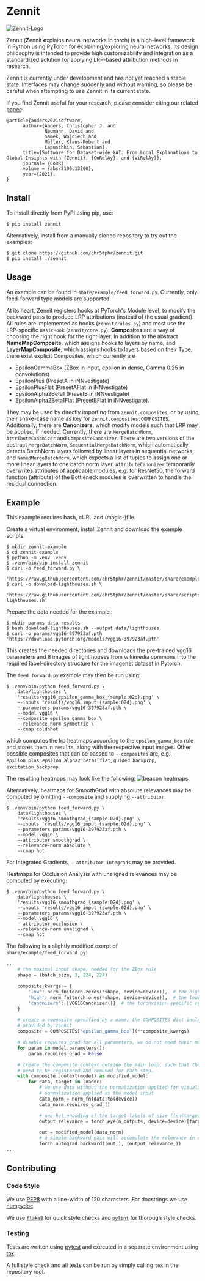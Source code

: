 # Zennit
![Zennit-Logo](https://raw.githubusercontent.com/chr5tphr/zennit/master/share/img/zennit.png)


Zennit (**Z**ennit **e**xplains **n**eural **n**etworks **i**n **t**orch)
is a high-level framework in Python using PyTorch for explaining/exploring neural networks.
Its design philosophy is intended to provide high customizability and integration as a standardized solution
for applying LRP-based attribution methods in research.


Zennit is currently under development and has not yet reached a stable state.
Interfaces may change suddenly and without warning, so please be careful when attempting to use Zennit in its current
state.

If you find Zennit useful for your research, please consider citing our related [paper](https://arxiv.org/abs/2106.13200):
```
@article{anders2021software,
      author={Anders, Christopher J. and
              Neumann, David and
              Samek, Wojciech and
              Müller, Klaus-Robert and
              Lapuschkin, Sebastian},
      title={Software for Dataset-wide XAI: From Local Explanations to Global Insights with {Zennit}, {CoRelAy}, and {ViRelAy}},
      journal= {CoRR},
      volume = {abs/2106.13200},
      year={2021},
}
```

## Install

To install directly from PyPI using pip, use:
```shell
$ pip install zennit
```

Alternatively, install from a manually cloned repository to try out the examples:
```shell
$ git clone https://github.com/chr5tphr/zennit.git
$ pip install ./zennit
```

## Usage
An example can be found in `share/example/feed_forward.py`.
Currently, only feed-forward type models are supported.

At its heart, Zennit registers hooks at PyTorch's Module level, to modify the backward pass to produce LRP
attributions (instead of the usual gradient).
All rules are implemented as hooks (`zennit/rules.py`) and most use the LRP-specific `BasicHook` (`zennit/core.py`).
**Composites** are a way of choosing the right hook for the right layer.
In addition to the abstract **NameMapComposite**, which assigns hooks to layers by name, and **LayerMapComposite**,
which assigns hooks to layers based on their Type, there exist explicit Composites, which currently are
* EpsilonGammaBox (ZBox in input, epsilon in dense, Gamma 0.25 in convolutions)
* EpsilonPlus (PresetA in iNNvestigate)
* EpsilonPlusFlat (PresetAFlat in iNNvestigate)
* EpsilonAlpha2Beta1 (PresetB in iNNvestigate)
* EpsilonAlpha2Beta1Flat (PresetBFlat in iNNvestigate).

They may be used by directly importing from `zennit.composites`, or by using
their snake-case name as key for `zennit.composites.COMPOSITES`. Additionally,
there are **Canonizers**, which modify models such that LRP may be applied, if
needed. Currently, there are `MergeBatchNorm`, `AttributeCanonizer` and
`CompositeCanonizer`. There are two versions of the abstract `MergeBatchNorm`,
`SequentialMergeBatchNorm`, which automatically detects BatchNorm layers
followed by linear layers in sequential networks, and `NamedMergeBatchNorm`,
which expects a list of tuples to assign one or more linear layers to one batch
norm layer. `AttributeCanonizer` temporarily overwrites attributes of
applicable modules, e.g. for ResNet50, the forward function (attribute) of the
Bottleneck modules is overwritten to handle the residual connection.

## Example
This example requires bash, cURL and (magic-)file.

Create a virtual environment, install Zennit and download the example scripts:
```shell
$ mkdir zennit-example
$ cd zennit-example
$ python -m venv .venv
$ .venv/bin/pip install zennit
$ curl -o feed_forward.py \
    'https://raw.githubusercontent.com/chr5tphr/zennit/master/share/example/feed_forward.py'
$ curl -o download-lighthouses.sh \
    'https://raw.githubusercontent.com/chr5tphr/zennit/master/share/scripts/download-lighthouses.sh'
```

Prepare the data needed for the example :
```shell
$ mkdir params data results
$ bash download-lighthouses.sh --output data/lighthouses
$ curl -o params/vgg16-397923af.pth 'https://download.pytorch.org/models/vgg16-397923af.pth'
```
This creates the needed directories and downloads the pre-trained vgg16 parameters and 8 images of light houses from wikimedia commons into the required label-directory structure for the imagenet dataset in Pytorch.

The `feed_forward.py` example may then be run using:
```shell
$ .venv/bin/python feed_forward.py \
    data/lighthouses \
    'results/vgg16_epsilon_gamma_box_{sample:02d}.png' \
    --inputs 'results/vgg16_input_{sample:02d}.png' \
    --parameters params/vgg16-397923af.pth \
    --model vgg16 \
    --composite epsilon_gamma_box \
    --relevance-norm symmetric \
    --cmap coldnhot
```
which computes the lrp heatmaps according to the `epsilon_gamma_box` rule and stores them in `results`, along with the respective input images.
Other possible composites that can be passed to `--composites` are, e.g., `epsilon_plus`, `epsilon_alpha2_beta1_flat`, `guided_backprop`, `excitation_backprop`.

The resulting heatmaps may look like the following:
![beacon heatmaps](https://raw.githubusercontent.com/chr5tphr/zennit/master/share/img/beacon_vgg16_epsilon_gamma_box.png)

Alternatively, heatmaps for SmoothGrad with absolute relevances may be computed by omitting `--composite` and supplying `--attributor`:
```shell
$ .venv/bin/python feed_forward.py \
    data/lighthouses \
    'results/vgg16_smoothgrad_{sample:02d}.png' \
    --inputs 'results/vgg16_input_{sample:02d}.png' \
    --parameters params/vgg16-397923af.pth \
    --model vgg16 \
    --attributor smoothgrad \
    --relevance-norm absolute \
    --cmap hot
```
For Integrated Gradients, `--attributor integrads` may be provided.

Heatmaps for Occlusion Analysis with unaligned relevances may be computed by executing:
```shell
$ .venv/bin/python feed_forward.py \
    data/lighthouses \
    'results/vgg16_smoothgrad_{sample:02d}.png' \
    --inputs 'results/vgg16_input_{sample:02d}.png' \
    --parameters params/vgg16-397923af.pth \
    --model vgg16 \
    --attributor occlusion \
    --relevance-norm unaligned \
    --cmap hot
```

The following is a slightly modified exerpt of `share/example/feed_forward.py`:
```python
...
    # the maximal input shape, needed for the ZBox rule
    shape = (batch_size, 3, 224, 224)

    composite_kwargs = {
        'low': norm_fn(torch.zeros(*shape, device=device)),  # the highest and ...
        'high': norm_fn(torch.ones(*shape, device=device)),  # the lowest pixel value for ZBox
        'canonizers': [VGG16Canonizer()]  # the torchvision specific vgg16 canonizer
    }

    # create a composite specified by a name; the COMPOSITES dict includes all preset composites
    # provided by zennit.
    composite = COMPOSITES['epsilon_gamma_box'](**composite_kwargs)

    # disable requires_grad for all parameters, we do not need their modified gradients
    for param in model.parameters():
        param.requires_grad = False

    # create the composite context outside the main loop, such that the canonizers and hooks do not
    # need to be registered and removed for each step.
    with composite.context(model) as modified_model:
        for data, target in loader:
            # we use data without the normalization applied for visualization, and with the
            # normalization applied as the model input
            data_norm = norm_fn(data.to(device))
            data_norm.requires_grad_()

            # one-hot encoding of the target labels of size (len(target), 1000)
            output_relevance = torch.eye(n_outputs, device=device)[target]

            out = modified_model(data_norm)
            # a simple backward pass will accumulate the relevance in data_norm.grad
            torch.autograd.backward((out,), (output_relevance,))
...
```


## Contributing

### Code Style
We use [PEP8](https://www.python.org/dev/peps/pep-0008) with a line-width of 120 characters.
For docstrings we use [numpydoc](https://numpydoc.readthedocs.io/en/latest/format.html).

We use [`flake8`](https://pypi.org/project/flake8/) for quick style checks and [`pylint`](https://pypi.org/project/pylint/) for thorough style checks.

### Testing
Tests are written using [pytest](https://pypi.org/project/pylint/) and executed in a separate environment using [tox](https://tox.readthedocs.io/en/latest/).

A full style check and all tests can be run by simply calling `tox` in the repository root.
